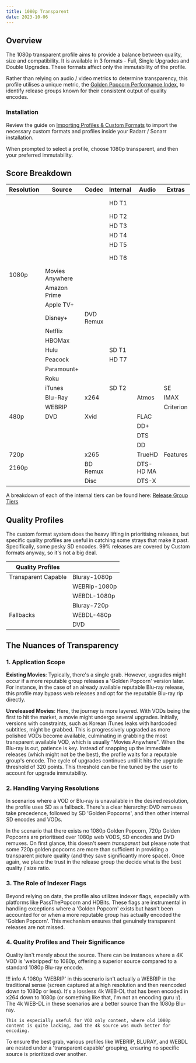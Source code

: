 ```yaml
---
title: 1080p Transparent
date: 2023-10-06
---
```


## Overview

The 1080p transparent profile aims to provide a balance between quality, size and compatibility. It is available in 3 formats - Full, Single Upgrades and Double Upgrades. These formats affect only the immutability of the profile.

Rather than relying on audio / video metrics to determine transparency, this profile utilises a unique metric, the [Golden Popcorn Performance Index](../Wiki/Golden%20Popcorn%20Performance%20Index.md), to identify release groups known for their consistent output of quality encodes.

### Installation

Review the guide on [Importing Profiles & Custom Formats](../Wiki/Importing%20Profiles%20&%20Custom%20Formats.md) to import the necessary custom formats and profiles inside your Radarr / Sonarr installation.

When prompted to select a profile, choose 1080p transparent, and then your preferred immutability. 

## Score Breakdown
| Resolution | Source | Codec | Internal | Audio | Extras | Flags | Score | Upgrade |
| ---- | ---- | ---- | ---- | ---- | ---- | ---- | ---- | ---- |
|  |  |  | HD T1 |  |  | 1080p GP | 120 | 320 |
|  |  |  | HD T2 |  |  |  | 110 |  |
|  |  |  | HD T3 |  |  |  | 100 |  |
|  |  |  | HD T4 |  |  |  | 90 |  |
|  |  |  | HD T5 |  |  |  | 80 |  |
|  |  |  | HD T6 |  |  | HDB Internal | 70 |  |
| 1080p | Movies Anywhere |  |  |  |  |  | 60 |  |
|  | Amazon Prime |  |  |  |  |  | 50 |  |
|  | Apple TV+ |  |  |  |  |  |  |  |
|  | Disney+ | DVD Remux |  |  |  |  | 40 |  |
|  | Netflix |  |  |  |  |  |  |  |
|  | HBOMax |  |  |  |  |  |  |  |
|  | Hulu |  | SD T1 |  |  | SD GP | 30 |  |
|  | Peacock |  | HD T7 |  |  |  |  |  |
|  | Paramount+ |  |  |  |  |  |  |  |
|  | Roku |  |  |  |  |  |  |  |
|  | iTunes |  | SD T2 |  | SE |  | 20 |  |
|  | Blu-Ray | x264 |  | Atmos | IMAX |  | 10 |  |
|  | WEBRIP |  |  |  | Criterion |  |  |  |
| 480p | DVD | Xvid |  | FLAC |  |  | 0 |  |
|  |  |  |  | DD+ |  |  |  |  |
|  |  |  |  | DTS |  |  |  |  |
|  |  |  |  | DD |  |  |  |  |
| 720p |  | x265 |  | TrueHD | Features |  | -9999 |  |
| 2160p |  | BD Remux |  | DTS-HD MA |  |  |  |  |
|  |  | Disc |  | DTS-X |  |  |  |  |

A breakdown of each of the internal tiers can be found here: [Release Group Tiers](../Wiki/Release%20Group%20Tiers.md)
## Quality Profiles

The custom format system does the heavy lifting in prioritising releases, but specific quality profiles are useful in catching some strays that make it past. Specifically, some pesky SD encodes. 99% releases are covered by Custom formats anyway, so it's not a big deal.

|Quality Profiles   |   |
|---|---|
|Transparent Capable|Bluray-1080p|
||WEBRip-1080p|
||WEBDL-1080p|
||Bluray-720p|
|Fallbacks|WEBDL-480p|
||DVD|

## The Nuances of Transparency

### 1. Application Scope

**Existing Movies**: Typically, there's a single grab. However, upgrades might occur if a more reputable group releases a 'Golden Popcorn' version later. For instance, in the case of an already available reputable Blu-ray release, this profile may bypass web releases and opt for the reputable Blu-ray rip directly.

**Unreleased Movies**: Here, the journey is more layered. With VODs being the first to hit the market, a movie might undergo several upgrades. Initially, versions with constraints, such as Korean iTunes leaks with hardcoded subtitles, might be grabbed. This is progressively upgraded as more polished VODs become available, culminating in grabbing the most transparent available VOD, which is usually "Movies Anywhere". When the Blu-ray is out, patience is key. Instead of snapping up the immediate releases (which might not be the best), the profile waits for a reputable group's encode. The cycle of upgrades continues until it hits the upgrade threshold of 320 points. This threshold can be fine tuned by the user to account for upgrade immutability.

### 2. Handling Varying Resolutions

In scenarios where a VOD or Blu-ray is unavailable in the desired resolution, the profile uses SD as a fallback. There's a clear hierarchy: DVD remuxes take precedence, followed by SD 'Golden Popcorns', and then other internal SD encodes and VODs.

In the scenario that there exists no 1080p Golden Popcorn, 720p Golden Popcorns are prioritised over 1080p web VODS, SD encodes and DVD remuxes. On first glance, this doesn't seem _transparent_ but please note that some 720p golden popcorns are more than sufficient in providing a transparent picture quality (and they save significantly more space). Once again, we place the trust in the release group the decide what is the best quality / size ratio.

### 3. The Role of Indexer Flags

Beyond relying on data, the profile also utilizes indexer flags, especially with platforms like PassThePopcorn and HDBits. These flags are instrumental in handling exceptions where a 'Golden Popcorn' exists but hasn't been accounted for or when a more reputable group has actually encoded the 'Golden Popcorn'. This mechanism ensures that genuinely transparent releases are not missed.

### 4. Quality Profiles and Their Significance

Quality isn't merely about the source. There can be instances where a 4K VOD is 'webripped' to 1080p, offering a superior source compared to a standard 1080p Blu-ray encode.

!!! info
    A 1080p 'WEBRIP' in this scenario isn't actually a WEBRIP in the traditional sense (screen captured at a high resolution and then reencoded down to 1080p or less). It's a lossless 4k WEB-DL that has been encoded in x264 down to 1080p (or something like that, I'm not an encoding guru :/). The 4k WEB-DL in these scenarios are a better source than the 1080p Blu-ray. 
    
    This is especially useful for VOD only content, where old 1080p content is quite lacking, and the 4k source was much better for encoding. 



 To ensure the best grab, various profiles like WEBRIP, BLURAY, and WEBDL are nested under a 'transparent capable' grouping, ensuring no specific source is prioritized over another.
